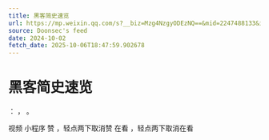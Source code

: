 ```yaml
---
title: 黑客简史速览
url: https://mp.weixin.qq.com/s?__biz=Mzg4NzgyODEzNQ==&mid=2247488133&idx=3&sn=854e5dce915e17874af892f688f8c677
source: Doonsec's feed
date: 2024-10-02
fetch_date: 2025-10-06T18:47:59.902678
---
```


# 黑客简史速览

：
，
。

视频
小程序
赞
，轻点两下取消赞
在看
，轻点两下取消在看